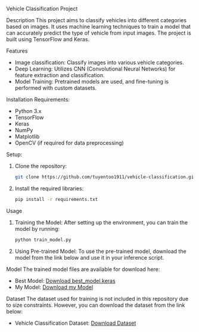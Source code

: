 Vehicle Classification Project

Description
This project aims to classify vehicles into different categories based on images. It uses machine learning techniques to train a model that can accurately predict the type of vehicle from input images. The project is built using TensorFlow and Keras.

Features
- Image classification: Classify images into various vehicle categories.
- Deep Learning: Utilizes CNN (Convolutional Neural Networks) for feature extraction and classification.
- Model Training: Pretrained models are used, and fine-tuning is performed with custom datasets.

Installation
Requirements:
- Python 3.x
- TensorFlow
- Keras
- NumPy
- Matplotlib
- OpenCV (if required for data preprocessing)

Setup:
1. Clone the repository:
   ```bash
   git clone https://github.com/tuyentoo1911/vehicle-classification.git
   ```

2. Install the required libraries:
   ```bash
   pip install -r requirements.txt
   ```

Usage
1. Training the Model:
   After setting up the environment, you can train the model by running:
   ```bash
   python train_model.py
   ```

2. Using Pre-trained Model:
   To use the pre-trained model, download the model from the link below and use it in your inference script.

Model
The trained model files are available for download here:

- Best Model: [Download best_model.keras](https://drive.google.com/uc?id=1I98KCaGYFemR9rh8gK_BzMZlxvCec3MA&export=download)
- My Model: [Download my Model](https://drive.google.com/uc?id=1mTjfIItv8YCtufir503tZVkDnvyvllGq&export=download)

Dataset
The dataset used for training is not included in this repository due to size constraints. However, you can download the dataset from the link below:

- Vehicle Classification Dataset: [Download Dataset](https://drive.google.com/drive/folders/1GjKncdUXFOpREfi_FpLPq-xC91p8jrwO?usp=sharing)
